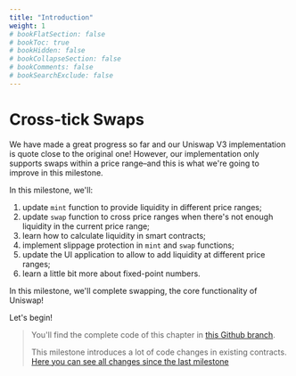 ```yaml
---
title: "Introduction"
weight: 1
# bookFlatSection: false
# bookToc: true
# bookHidden: false
# bookCollapseSection: false
# bookComments: false
# bookSearchExclude: false
---
```


# Cross-tick Swaps

We have made a great progress so far and our Uniswap V3 implementation is quote close to the original one! However, our
implementation only supports swaps within a price range–and this is what we're going to improve in this milestone.

In this milestone, we'll:
1. update `mint` function to provide liquidity in different price ranges;
1. update `swap` function to cross price ranges when there's not enough liquidity in the current price range;
1. learn how to calculate liquidity in smart contracts;
1. implement slippage protection in `mint` and `swap` functions;
1. update the UI application to allow to add liquidity at different price ranges;
1. learn a little bit more about fixed-point numbers.

In this milestone, we'll complete swapping, the core functionality of Uniswap!

Let's begin!

> You'll find the complete code of this chapter in [this Github branch](https://github.com/Jeiwan/uniswapv3-code/tree/milestone_3).
>
> This milestone introduces a lot of code changes in existing contracts. [Here you can see all changes since the last milestone](https://github.com/Jeiwan/uniswapv3-code/compare/milestone_2...milestone_3)